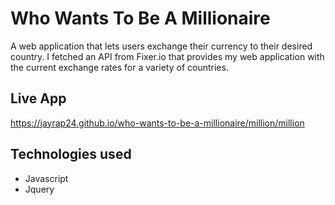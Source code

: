 # Who Wants To Be A Millionaire
A web application that lets users exchange their currency to their desired country. I fetched an API from Fixer.io that provides my web application with the current exchange rates for a variety of countries.

## Live App 
https://jayrap24.github.io/who-wants-to-be-a-millionaire/million/million

## Technologies used
  * Javascript
  * Jquery
  
  
